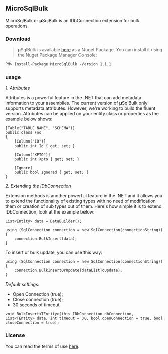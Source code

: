 ## MicroSqlBulk 

MicroSqlBulk  or **µ**SqlBulk is an IDbConnection extension for bulk operations.

### Download
>**µ**SqlBulk is available [here](https://www.nuget.org/packages/MicroSqlBulk/) as a Nuget Package. You can install it using the Nuget Package Manager Console:

```PM> Install-Package MicroSqlBulk -Version 1.1.1```

### usage
*1. Attributes*
 
Attributes is a powerful feature in the .NET that can add metadata information to your assemblies.
The current version of **µ**SqlBulk only supports metadata attributes. However, we're working to build the fluent version.
Attributes can be applied on your entity class or properties as the example below shows:


    [Table("TABLE_NAME", "SCHEMA")]
    public class Foo
    {
        [Column("ID")]
        public int Id { get; set; }

        [Column("XPTO")]
        public int Xpto { get; set; }

        [Ignore]
        public bool Ignored { get; set; }
    }  

*2. Extending the IDbConnection*

Extension methods is another powerful feature in the .NET and it allows you to extend the functionality of existing types with no need of modification them or creation of sub types out of them. 
Here's how simple it is to extend IDbConnection, look at the example below:

    List<Entity> data = DataBuilder();
    
    using (SqlConnection connection = new SqlConnection(connectionString))
    {
        connection.BulkInsert(data);                
    }
   
To insert or bulk update, you can use this way:
    
    using (SqlConnection connection = new SqlConnection(connectionString))
    {
        connection.BulkInsertOrUpdate(dataListToUpdate);
    }

*Default settings:*

* Open Connection (true);
* Close connection (true);
* 30 seconds of timeout.

```void BulkInsert<TEntity>(this IDbConnection dbConnection, List<TEntity> data, int timeout = 30, bool openConnection = true, bool closeConnection = true);```

### License
You can read the terms of use [here](https://github.com/wgamagomes/MicroSqlBulk/blob/master/LICENSE).
